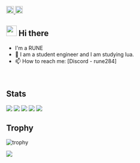 <!--バッジ-->
<p align="left">
  <a href="https://github.com/RUNE0013">
    <img height="20" src="https://komarev.com/ghpvc/?username=RUNE0013" />
  </a>
  <a href="https://github.com/RUNE0013">
    <img height="20" src="https://img.shields.io/github/followers/RUNE0013?label=follow&logo=github&style=flat" />
  </a>
</p>

## <img src="https://media.giphy.com/media/hvRJCLFzcasrR4ia7z/giphy.gif" width="28"> Hi there

- I'm a RUNE
- 🌱 I am a student engineer and I am studying lua.
- 📫 How to reach me: [Discord - rune284]
<br>

## Stats
![](http://github-profile-summary-cards.vercel.app/api/cards/profile-details?username=RUNE0013&theme=gruvbox)
![](http://github-profile-summary-cards.vercel.app/api/cards/repos-per-language?username=RUNE0013&theme=gruvbox)
![](http://github-profile-summary-cards.vercel.app/api/cards/most-commit-language?username=RUNE0013&theme=gruvbox)
![](http://github-profile-summary-cards.vercel.app/api/cards/stats?username=RUNE0013&theme=gruvbox)
![](http://github-profile-summary-cards.vercel.app/api/cards/productive-time?username=RUNE0013&theme=gruvbox&utcOffset=9)

## Trophy
![trophy](https://github-profile-trophy.vercel.app/?username=Keichan15&theme=gruvbox)

![](https://raw.githubusercontent.com/RUNE0013/RUNE0013/output/github-contribution-grid-snake.svg)
